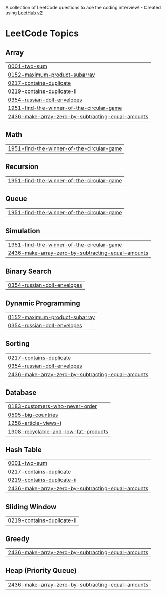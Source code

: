 A collection of LeetCode questions to ace the coding interview! - Created using [LeetHub v2](https://github.com/arunbhardwaj/LeetHub-2.0)
<!---LeetCode Topics Start-->
# LeetCode Topics
## Array
|  |
| ------- |
| [0001-two-sum](https://github.com/Simranjatav917/DSA-Practice/tree/master/0001-two-sum) |
| [0152-maximum-product-subarray](https://github.com/Simranjatav917/DSA-Practice/tree/master/0152-maximum-product-subarray) |
| [0217-contains-duplicate](https://github.com/Simranjatav917/DSA-Practice/tree/master/0217-contains-duplicate) |
| [0219-contains-duplicate-ii](https://github.com/Simranjatav917/DSA-Practice/tree/master/0219-contains-duplicate-ii) |
| [0354-russian-doll-envelopes](https://github.com/Simranjatav917/DSA-Practice/tree/master/0354-russian-doll-envelopes) |
| [1951-find-the-winner-of-the-circular-game](https://github.com/Simranjatav917/DSA-Practice/tree/master/1951-find-the-winner-of-the-circular-game) |
| [2436-make-array-zero-by-subtracting-equal-amounts](https://github.com/Simranjatav917/DSA-Practice/tree/master/2436-make-array-zero-by-subtracting-equal-amounts) |
## Math
|  |
| ------- |
| [1951-find-the-winner-of-the-circular-game](https://github.com/Simranjatav917/DSA-Practice/tree/master/1951-find-the-winner-of-the-circular-game) |
## Recursion
|  |
| ------- |
| [1951-find-the-winner-of-the-circular-game](https://github.com/Simranjatav917/DSA-Practice/tree/master/1951-find-the-winner-of-the-circular-game) |
## Queue
|  |
| ------- |
| [1951-find-the-winner-of-the-circular-game](https://github.com/Simranjatav917/DSA-Practice/tree/master/1951-find-the-winner-of-the-circular-game) |
## Simulation
|  |
| ------- |
| [1951-find-the-winner-of-the-circular-game](https://github.com/Simranjatav917/DSA-Practice/tree/master/1951-find-the-winner-of-the-circular-game) |
| [2436-make-array-zero-by-subtracting-equal-amounts](https://github.com/Simranjatav917/DSA-Practice/tree/master/2436-make-array-zero-by-subtracting-equal-amounts) |
## Binary Search
|  |
| ------- |
| [0354-russian-doll-envelopes](https://github.com/Simranjatav917/DSA-Practice/tree/master/0354-russian-doll-envelopes) |
## Dynamic Programming
|  |
| ------- |
| [0152-maximum-product-subarray](https://github.com/Simranjatav917/DSA-Practice/tree/master/0152-maximum-product-subarray) |
| [0354-russian-doll-envelopes](https://github.com/Simranjatav917/DSA-Practice/tree/master/0354-russian-doll-envelopes) |
## Sorting
|  |
| ------- |
| [0217-contains-duplicate](https://github.com/Simranjatav917/DSA-Practice/tree/master/0217-contains-duplicate) |
| [0354-russian-doll-envelopes](https://github.com/Simranjatav917/DSA-Practice/tree/master/0354-russian-doll-envelopes) |
| [2436-make-array-zero-by-subtracting-equal-amounts](https://github.com/Simranjatav917/DSA-Practice/tree/master/2436-make-array-zero-by-subtracting-equal-amounts) |
## Database
|  |
| ------- |
| [0183-customers-who-never-order](https://github.com/Simranjatav917/DSA-Practice/tree/master/0183-customers-who-never-order) |
| [0595-big-countries](https://github.com/Simranjatav917/DSA-Practice/tree/master/0595-big-countries) |
| [1258-article-views-i](https://github.com/Simranjatav917/DSA-Practice/tree/master/1258-article-views-i) |
| [1908-recyclable-and-low-fat-products](https://github.com/Simranjatav917/DSA-Practice/tree/master/1908-recyclable-and-low-fat-products) |
## Hash Table
|  |
| ------- |
| [0001-two-sum](https://github.com/Simranjatav917/DSA-Practice/tree/master/0001-two-sum) |
| [0217-contains-duplicate](https://github.com/Simranjatav917/DSA-Practice/tree/master/0217-contains-duplicate) |
| [0219-contains-duplicate-ii](https://github.com/Simranjatav917/DSA-Practice/tree/master/0219-contains-duplicate-ii) |
| [2436-make-array-zero-by-subtracting-equal-amounts](https://github.com/Simranjatav917/DSA-Practice/tree/master/2436-make-array-zero-by-subtracting-equal-amounts) |
## Sliding Window
|  |
| ------- |
| [0219-contains-duplicate-ii](https://github.com/Simranjatav917/DSA-Practice/tree/master/0219-contains-duplicate-ii) |
## Greedy
|  |
| ------- |
| [2436-make-array-zero-by-subtracting-equal-amounts](https://github.com/Simranjatav917/DSA-Practice/tree/master/2436-make-array-zero-by-subtracting-equal-amounts) |
## Heap (Priority Queue)
|  |
| ------- |
| [2436-make-array-zero-by-subtracting-equal-amounts](https://github.com/Simranjatav917/DSA-Practice/tree/master/2436-make-array-zero-by-subtracting-equal-amounts) |
<!---LeetCode Topics End-->